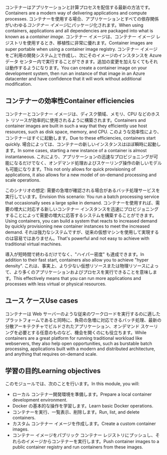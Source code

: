 <span data-ttu-id="f8baf-101">コンテナーはアプリケーションと計算プロセスを配信する最新の方法です。</span><span class="sxs-lookup"><span data-stu-id="f8baf-101">Containers are a modern way of delivering applications and compute processes.</span></span> <span data-ttu-id="f8baf-102">コンテナーを使用する場合、アプリケーションとすべての依存関係がいわゆる*コンテナー イメージ*にパッケージ化されます。</span><span class="sxs-lookup"><span data-stu-id="f8baf-102">When using containers, applications and all dependencies are packaged into what is known as a *container image*.</span></span> <span data-ttu-id="f8baf-103">コンテナー イメージは、コンテナー イメージ レジストリを使用するとき、移植性に非常に優れます。</span><span class="sxs-lookup"><span data-stu-id="f8baf-103">Container images are super portable when using a container image registry.</span></span> <span data-ttu-id="f8baf-104">コンテナー イメージをご利用の開発システム上で作成し、次にそのイメージのインスタンスを Azure データ センター内で実行することができます。追加の変更を加えなくてもそれは動作するようになります。</span><span class="sxs-lookup"><span data-stu-id="f8baf-104">You can create a container image on your development system, then run an instance of that image in an Azure datacenter and have confidence that it will work without additional modification.</span></span>

## <a name="container-efficiencies"></a><span data-ttu-id="f8baf-105">コンテナーの効率性</span><span class="sxs-lookup"><span data-stu-id="f8baf-105">Container efficiencies</span></span>

<span data-ttu-id="f8baf-106">コンテナーとコンテナー イメージは、ディスク領域、メモリ、CPU などのホスト リソースが効率的に使用されるように構築されます。</span><span class="sxs-lookup"><span data-stu-id="f8baf-106">Containers and container images are built in such a way that they efficiently use host resources, such as disk space, memory, and CPU.</span></span> <span data-ttu-id="f8baf-107">このような効率性により、コンテナーはすぐに起動します。</span><span class="sxs-lookup"><span data-stu-id="f8baf-107">Due to these efficiencies, containers start quickly.</span></span> <span data-ttu-id="f8baf-108">場合によっては、コンテナーの新しいインスタンスはほぼ瞬時に起動します。</span><span class="sxs-lookup"><span data-stu-id="f8baf-108">In some cases, starting a new instance of a container is almost instantaneous.</span></span> <span data-ttu-id="f8baf-109">これにより、アプリケーションの迅速なプロビジョニングが可能になるだけでなく、オンデマンド処理およびスケーリング操作の新しいモデルも可能になります。</span><span class="sxs-lookup"><span data-stu-id="f8baf-109">This not only allows for quick provisioning of applications, it also allows for a new model of on-demand processing and scale operations.</span></span>

<span data-ttu-id="f8baf-110">このシナリオの想定: 需要の急増が確認される場合があるバッチ処理サービスを実行しています。</span><span class="sxs-lookup"><span data-stu-id="f8baf-110">Envision this scenario: You run a batch processing service that occasionally sees a large spike in demand.</span></span> <span data-ttu-id="f8baf-111">コンテナーを使用すれば、需要の増大に対応する新しいコンテナー インスタンスを迅速にプロビジョニングすることによって需要の増大に応答するシステムを構築することができます。</span><span class="sxs-lookup"><span data-stu-id="f8baf-111">Using containers, you can build a system that reacts to increased demand by quickly provisioning new container instances to meet the increased demand.</span></span> <span data-ttu-id="f8baf-112">それは強力なシステムですが、従来の仮想マシンを使用して実現するのは容易ではありません。</span><span class="sxs-lookup"><span data-stu-id="f8baf-112">That's powerful and not easy to achieve with traditional virtual machines.</span></span>

<span data-ttu-id="f8baf-113">導入が短時間で終わるだけでなく、"ハイパー密度" も達成できます。</span><span class="sxs-lookup"><span data-stu-id="f8baf-113">In addition to their fast start, containers also allow you to achieve "hyper density".</span></span> <span data-ttu-id="f8baf-114">これは、事実上、より少ない仮想リソースまたは物理リソースによって、より多くのアプリケーションおよびプロセスを実行できることを意味します。</span><span class="sxs-lookup"><span data-stu-id="f8baf-114">This effectively means that you can run more applications and processes with less virtual or physical resources.</span></span>

## <a name="use-cases"></a><span data-ttu-id="f8baf-115">ユース ケース</span><span class="sxs-lookup"><span data-stu-id="f8baf-115">Use cases</span></span>

<span data-ttu-id="f8baf-116">コンテナーは Web サーバーのような従来のワークロードを実行するのに適したプラットフォームであると同時に、負荷の急増に対応できるバッチ処理、最新の分散アーキテクチャでビルドされたアプリケーション、オンデマンド スケーリングを必要とする任意のものなど、機会を開くのにも役立ちます。</span><span class="sxs-lookup"><span data-stu-id="f8baf-116">While containers are a great platform for running traditional workload like webservers, they also help open opportunities, such as burstable batch processing, applications built with a modern and distributed architecture, and anything that requires on-demand scale.</span></span>

## <a name="learning-objectives"></a><span data-ttu-id="f8baf-117">学習の目的</span><span class="sxs-lookup"><span data-stu-id="f8baf-117">Learning objectives</span></span>

<span data-ttu-id="f8baf-118">このモジュールでは、次のことを行います。</span><span class="sxs-lookup"><span data-stu-id="f8baf-118">In this module, you will:</span></span>

- <span data-ttu-id="f8baf-119">ローカル コンテナー開発環境を準備します。</span><span class="sxs-lookup"><span data-stu-id="f8baf-119">Prepare a local container development environment.</span></span>
- <span data-ttu-id="f8baf-120">Docker の基本的な操作を学習します。</span><span class="sxs-lookup"><span data-stu-id="f8baf-120">Learn basic Docker operations.</span></span>
- <span data-ttu-id="f8baf-121">コンテナーを実行、一覧表示、削除します。</span><span class="sxs-lookup"><span data-stu-id="f8baf-121">Run, list, and delete containers.</span></span>
- <span data-ttu-id="f8baf-122">カスタム コンテナー イメージを作成します。</span><span class="sxs-lookup"><span data-stu-id="f8baf-122">Create a custom container images.</span></span>
- <span data-ttu-id="f8baf-123">コンテナー イメージをパブリック コンテナー レジストリにプッシュし、それらのイメージからコンテナーを実行します。</span><span class="sxs-lookup"><span data-stu-id="f8baf-123">Push container images to a public container registry and run containers from these images.</span></span>
